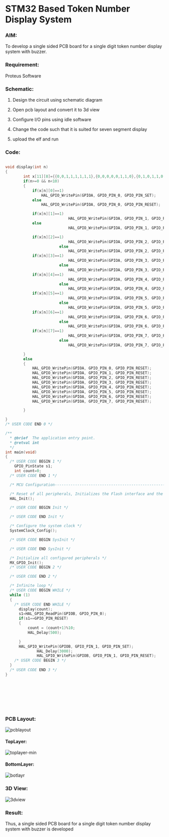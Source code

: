 # STM32 Based Token Number Display System

### AIM:
To develop a single sided PCB board for a single digit token number display system with buzzer.

### Requirement:
Proteus Software

### Schematic:

1) Design the circuit using schematic diagram

2) Open pcb layout and convert it to 3d view

3) Configure I/O pins using idle software

4) Change the code such that it is suited for seven segment display

5) upload the elf and run

### Code:
```c

void display(int n)
{
		int x[11][8]={{0,0,1,1,1,1,1,1},{0,0,0,0,0,1,1,0},{0,1,0,1,1,0,1,1},{1,1,0,0,1,1,1,1},{0,1,1,0,0,1,1,0},{0,1,1,0,1,1,0,1},{0,1,1,1,1,1,0,1},{0,0,0,0,0,1,1,1},{0,1,1,1,1,1,1,1},{0,1,1,0,0,1,1,1}};
		if(n>=0 && n<10)
		{
			if(x[n][0]==1)
				HAL_GPIO_WritePin(GPIOA, GPIO_PIN_0, GPIO_PIN_SET);
			else
				HAL_GPIO_WritePin(GPIOA, GPIO_PIN_0, GPIO_PIN_RESET);

			if(x[n][1]==1)
							HAL_GPIO_WritePin(GPIOA, GPIO_PIN_1, GPIO_PIN_SET);
			else
							HAL_GPIO_WritePin(GPIOA, GPIO_PIN_1, GPIO_PIN_RESET);

			if(x[n][2]==1)
							HAL_GPIO_WritePin(GPIOA, GPIO_PIN_2, GPIO_PIN_SET);
						else
							HAL_GPIO_WritePin(GPIOA, GPIO_PIN_2, GPIO_PIN_RESET);
			if(x[n][3]==1)
							HAL_GPIO_WritePin(GPIOA, GPIO_PIN_3, GPIO_PIN_SET);
						else
							HAL_GPIO_WritePin(GPIOA, GPIO_PIN_3, GPIO_PIN_RESET);
			if(x[n][4]==1)
							HAL_GPIO_WritePin(GPIOA, GPIO_PIN_4, GPIO_PIN_SET);
						else
							HAL_GPIO_WritePin(GPIOA, GPIO_PIN_4, GPIO_PIN_RESET);
			if(x[n][5]==1)
							HAL_GPIO_WritePin(GPIOA, GPIO_PIN_5, GPIO_PIN_SET);
						else
							HAL_GPIO_WritePin(GPIOA, GPIO_PIN_5, GPIO_PIN_RESET);
			if(x[n][6]==1)
							HAL_GPIO_WritePin(GPIOA, GPIO_PIN_6, GPIO_PIN_SET);
						else
							HAL_GPIO_WritePin(GPIOA, GPIO_PIN_6, GPIO_PIN_RESET);
			if(x[n][7]==1)
							HAL_GPIO_WritePin(GPIOA, GPIO_PIN_7, GPIO_PIN_SET);
						else
							HAL_GPIO_WritePin(GPIOA, GPIO_PIN_7, GPIO_PIN_RESET);

		}
		else
		{
			HAL_GPIO_WritePin(GPIOA, GPIO_PIN_0, GPIO_PIN_RESET);
			HAL_GPIO_WritePin(GPIOA, GPIO_PIN_1, GPIO_PIN_RESET);
			HAL_GPIO_WritePin(GPIOA, GPIO_PIN_2, GPIO_PIN_RESET);
			HAL_GPIO_WritePin(GPIOA, GPIO_PIN_3, GPIO_PIN_RESET);
			HAL_GPIO_WritePin(GPIOA, GPIO_PIN_4, GPIO_PIN_RESET);
			HAL_GPIO_WritePin(GPIOA, GPIO_PIN_5, GPIO_PIN_RESET);
			HAL_GPIO_WritePin(GPIOA, GPIO_PIN_6, GPIO_PIN_RESET);
			HAL_GPIO_WritePin(GPIOA, GPIO_PIN_7, GPIO_PIN_RESET);

		}

}
/* USER CODE END 0 */

/**
  * @brief  The application entry point.
  * @retval int
  */
int main(void)
{
  /* USER CODE BEGIN 1 */
	GPIO_PinState s1;
	int count=0;
  /* USER CODE END 1 */

  /* MCU Configuration--------------------------------------------------------*/

  /* Reset of all peripherals, Initializes the Flash interface and the Systick. */
  HAL_Init();

  /* USER CODE BEGIN Init */

  /* USER CODE END Init */

  /* Configure the system clock */
  SystemClock_Config();

  /* USER CODE BEGIN SysInit */

  /* USER CODE END SysInit */

  /* Initialize all configured peripherals */
  MX_GPIO_Init();
  /* USER CODE BEGIN 2 */

  /* USER CODE END 2 */

  /* Infinite loop */
  /* USER CODE BEGIN WHILE */
  while (1)
  {
    /* USER CODE END WHILE */
	  display(count);
	  s1=HAL_GPIO_ReadPin(GPIOB, GPIO_PIN_0);
	  if(s1==GPIO_PIN_RESET)
	  {
		  count = (count+1)%10;
		  HAL_Delay(500);

	  }
	  HAL_GPIO_WritePin(GPIOB, GPIO_PIN_1, GPIO_PIN_SET);
	  		  HAL_Delay(3000);
	  		  HAL_GPIO_WritePin(GPIOB, GPIO_PIN_1, GPIO_PIN_RESET);
    /* USER CODE BEGIN 3 */
  }
  /* USER CODE END 3 */
}
```
<br><br><br><br><br>
### PCB Layout:

![pcblayout](https://user-images.githubusercontent.com/75234946/233892575-871687fd-5df7-48cd-8136-fc734d8a9a1d.png)

#### TopLayer:

![toplayer-min](https://user-images.githubusercontent.com/75234946/233893725-86d8eccb-ac35-428b-ba8f-c95f933311a5.png)

#### BottomLayer:

![botlayr](https://user-images.githubusercontent.com/75234946/233892794-ddffa4a2-7662-4366-a898-1357a5c21bad.png)

### 3D View:

![3dview](https://user-images.githubusercontent.com/75234946/234775963-1b46b871-5a80-4f46-a04b-cc45e2c5fdea.png)

### Result:

Thus, a single sided PCB board for a single digit token number display system with buzzer is developed
